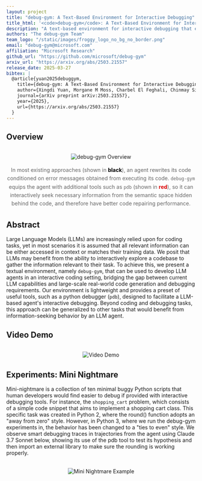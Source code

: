 ```yaml
---
layout: project
title: "debug-gym: A Text-Based Environment for Interactive Debugging"
title_html: '<code>debug-gym</code>: A Text-Based Environment for Interactive Debugging'
description: "A text-based environment for interactive debugging that enables Large Language Models to interactively explore codebases"
authors: "The debug-gym Team"
team_logo: "/static/images/froggy_logo_no_bg_no_border.png"
email: "debug-gym@microsoft.com"
affiliation: "Microsoft Research"
github_url: "https://github.com/microsoft/debug-gym"
arxiv_url: "https://arxiv.org/abs/2503.21557"
release_date: 2025-03-27
bibtex: |
  @article{yuan2025debuggym,
    title={debug-gym: A Text-Based Environment for Interactive Debugging},
    author={Xingdi Yuan, Morgane M Moss, Charbel El Feghali, Chinmay Singh, Darya Moldavskaya, Drew MacPhee, Lucas Caccia, Matheus Pereira, Minseon Kim, Alessandro Sordoni, Marc-Alexandre C\^ot\'e},
    journal={arXiv preprint arXiv:2503.21557},
    year={2025},
    url={https://arxiv.org/abs/2503.21557}
  }
---
```


## Overview

<div style="text-align: center; margin: 2rem 0;">
  <img src="{{ '/static/images/intro_diagram-2.png' | relative_url }}" alt="debug-gym Overview" style="max-width: 100%; height: auto;">
  <p style="margin-top: 1rem; color: #666; line-height: 1.6;">
    In most existing approaches (shown in <span style="color: black; font-weight: bold;">black</span>), an agent rewrites its code conditioned on error messages obtained from executing its code. <code class="lightly-bold">debug-gym</code> equips the agent with additional tools such as <code class="lightly-bold">pdb</code> (shown in <span style="color: rgb(219, 1, 1); font-weight: bold;">red</span>), so it can interactively seek necessary information from the semantic space hidden behind the code, and therefore have better code repairing performance.
  </p>
</div>

## Abstract

Large Language Models (LLMs) are increasingly relied upon for coding tasks, yet in most scenarios it is assumed that all relevant information can be either accessed in context or matches their training data. We posit that LLMs may benefit from the ability to interactively explore a codebase to gather the information relevant to their task. To achieve this, we present a textual environment, namely `debug-gym`, that can be used to develop LLM agents in an interactive coding setting, bridging the gap between current LLM capabilities and large-scale real-world code generation and debugging requirements. Our environment is lightweight and provides a preset of useful tools, such as a python debugger (`pdb`), designed to facilitate a LLM-based agent's interactive debugging. Beyond coding and debugging tasks, this approach can be generalized to other tasks that would benefit from information-seeking behavior by an LLM agent.

## Video Demo

<div style="text-align: center; margin: 2rem 0;">
  <img src="{{ '/static/images/debug-bench-demo.gif' | relative_url }}" alt="Video Demo">
</div>

## Experiments: Mini Nightmare

Mini-nightmare is a collection of ten minimal buggy Python scripts that human developers would find easier to debug if provided with interactive debugging tools. For instance, the `shopping_cart` problem, which consists of a simple code snippet that aims to implement a shopping cart class. This specific task was created in Python 2, where the round() function adopts an "away from zero" style. However, in Python 3, where we run the debug-gym experiments in, the behavior has been changed to a "ties to even" style. We observe smart debugging traces in trajectories from the agent using Claude 3.7 Sonnet below, showing its use of the pdb tool to test its hypothesis and then import an external library to make sure the rounding is working properly.

<div style="text-align: center; margin: 2rem 0;">
  <img src="{{ '/static/images/shopping_cart_mini_nightmare.png' | relative_url }}" alt="Mini Nightmare Example">
</div>
